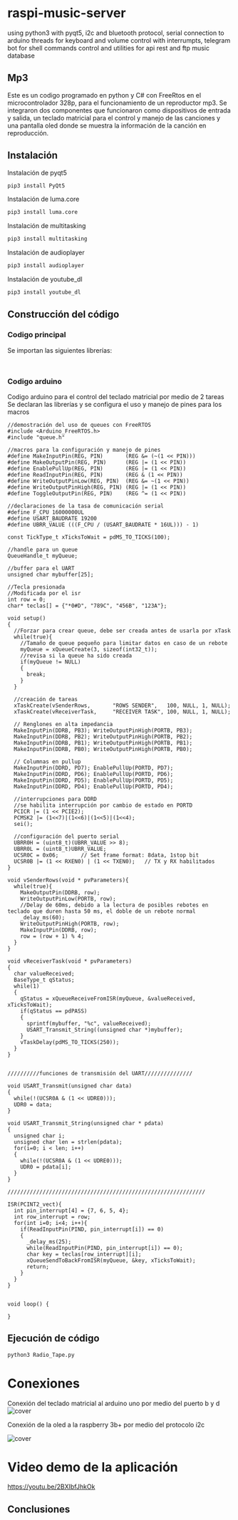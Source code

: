 # raspi-music-server
using python3 with pyqt5, i2c and bluetooth protocol, serial connection to arduino threads for keyboard and volume control with interrumpts, telegram bot for shell commands control and utilities for api rest and ftp music database

## Mp3
Este es un codigo programado en python y C# con FreeRtos en el microcontrolador 328p, para el funcionamiento de un reproductor mp3. Se integraron dos componentes que funcionaron como dispositivos de entrada y salida, un teclado matricial para el control y manejo de las canciones y una pantalla oled donde se muestra la información de la canción en reproducción. 

## Instalación 
Instalación de pyqt5
```sh
pip3 install PyQt5
```
Instalación de luma.core
```sh
pip3 install luma.core
```
Instalación de multitasking
```sh
pip3 install multitasking
```
Instalación de audioplayer
```sh
pip3 install audioplayer
```
Instalación de youtube_dl
```sh
pip3 install youtube_dl
```

## Construcción del código
### Codigo principal
Se importan las siguientes librerías:
```Py
```

```Py
```

### Codigo arduino
Codigo arduino para el control del teclado matricial por medio de 2 tareas
Se declaran las librerías y se configura el uso y manejo de pines para los macros
```arduino
//demostración del uso de queues con FreeRTOS
#include <Arduino_FreeRTOS.h>
#include "queue.h"

//macros para la configuración y manejo de pines
#define MakeInputPin(REG, PIN)       (REG &= (~(1 << PIN)))
#define MakeOutputPin(REG, PIN)      (REG |= (1 << PIN))
#define EnablePullUp(REG, PIN)       (REG |= (1 << PIN))
#define ReadInputPin(REG, PIN)       (REG & (1 << PIN))
#define WriteOutputPinLow(REG, PIN)  (REG &= ~(1 << PIN))
#define WriteOutputPinHigh(REG, PIN) (REG |= (1 << PIN))
#define ToggleOutputPin(REG, PIN)    (REG ^= (1 << PIN))
```

```arduino
//declaraciones de la tasa de comunicación serial
#define F_CPU 16000000UL
#define USART_BAUDRATE 19200
#define UBRR_VALUE (((F_CPU / (USART_BAUDRATE * 16UL))) - 1)

const TickType_t xTicksToWait = pdMS_TO_TICKS(100);

//handle para un queue
QueueHandle_t myQueue;

//buffer para el UART
unsigned char mybuffer[25];

//Tecla presionada
//Modificada por el isr
int row = 0;
char* teclas[] = {"*0#D", "789C", "456B", "123A"};

void setup()
{
  //Forzar para crear queue, debe ser creada antes de usarla por xTask
  while(true){
    //Tamaño de queue pequeño para limitar datos en caso de un rebote
    myQueue = xQueueCreate(3, sizeof(int32_t));
    //revisa si la queue ha sido creada
    if(myQueue != NULL)
    {
      break;
    }
  }

  //creación de tareas
  xTaskCreate(vSenderRows,       "ROWS SENDER",   100, NULL, 1, NULL);
  xTaskCreate(vReceiverTask,     "RECEIVER TASK", 100, NULL, 1, NULL);

  // Renglones en alta impedancia
  MakeInputPin(DDRB, PB3); WriteOutputPinHigh(PORTB, PB3);
  MakeInputPin(DDRB, PB2); WriteOutputPinHigh(PORTB, PB2);
  MakeInputPin(DDRB, PB1); WriteOutputPinHigh(PORTB, PB1);
  MakeInputPin(DDRB, PB0); WriteOutputPinHigh(PORTB, PB0);

  // Columnas en pullup
  MakeInputPin(DDRD, PD7); EnablePullUp(PORTD, PD7);
  MakeInputPin(DDRD, PD6); EnablePullUp(PORTD, PD6);
  MakeInputPin(DDRD, PD5); EnablePullUp(PORTD, PD5);
  MakeInputPin(DDRD, PD4); EnablePullUp(PORTD, PD4);

  //interrupciones para DDRD
  //se habilita interrupción por cambio de estado en PORTD
  PCICR |= (1 << PCIE2);
  PCMSK2 |= (1<<7)|(1<<6)|(1<<5)|(1<<4);
  sei();

  //configuración del puerto serial
  UBRR0H = (uint8_t)(UBRR_VALUE >> 8);
  UBRR0L = (uint8_t)UBRR_VALUE;
  UCSR0C = 0x06;       // Set frame format: 8data, 1stop bit
  UCSR0B |= (1 << RXEN0) | (1 << TXEN0);   // TX y RX habilitados
}

void vSenderRows(void * pvParameters){
  while(true){
    MakeOutputPin(DDRB, row);
    WriteOutputPinLow(PORTB, row);
    //Delay de 60ms, debido a la lectura de posibles rebotes en teclado que duren hasta 50 ms, el doble de un rebote normal
    _delay_ms(60);
    WriteOutputPinHigh(PORTB, row);
    MakeInputPin(DDRB, row);
    row = (row + 1) % 4;
  }
}

void vReceiverTask(void * pvParameters)
{
  char valueReceived;
  BaseType_t qStatus;
  while(1)
  {
    qStatus = xQueueReceiveFromISR(myQueue, &valueReceived, xTicksToWait);
    if(qStatus == pdPASS)
    {
      sprintf(mybuffer, "%c", valueReceived);
      USART_Transmit_String((unsigned char *)mybuffer);
    }
    vTaskDelay(pdMS_TO_TICKS(250));
  }
}


//////////funciones de transmisión del UART///////////////

void USART_Transmit(unsigned char data)
{
  while(!(UCSR0A & (1 << UDRE0)));
  UDR0 = data;
}

void USART_Transmit_String(unsigned char * pdata)
{
  unsigned char i;
  unsigned char len = strlen(pdata);
  for(i=0; i < len; i++)
  {
    while(!(UCSR0A & (1 << UDRE0)));
    UDR0 = pdata[i];
  }
}

//////////////////////////////////////////////////////////////

ISR(PCINT2_vect){
  int pin_interrupt[4] = {7, 6, 5, 4};
  int row_interrupt = row;
  for(int i=0; i<4; i++){
    if(ReadInputPin(PIND, pin_interrupt[i]) == 0)
    {
      _delay_ms(25);
      while(ReadInputPin(PIND, pin_interrupt[i]) == 0);
      char key = teclas[row_interrupt][i];
      xQueueSendToBackFromISR(myQueue, &key, xTicksToWait);
      return;
    }
  }
}


void loop() {

}
```

## Ejecución de código
```sh
python3 Radio_Tape.py
```
# Conexiones
Conexión del teclado matricial al arduino uno por medio del puerto b y d
![cover](https://github.com/JonathanJosa/raspi-music-server/blob/main/Conexiones/Matricial.PNG)

Conexión de la oled a la raspberry 3b+ por medio del protocolo i2c

![cover](https://github.com/JonathanJosa/raspi-music-server/blob/main/Conexiones/oled.png)

# Video demo de la aplicación
https://youtu.be/2BXIbfJhkOk

## Conclusiones
